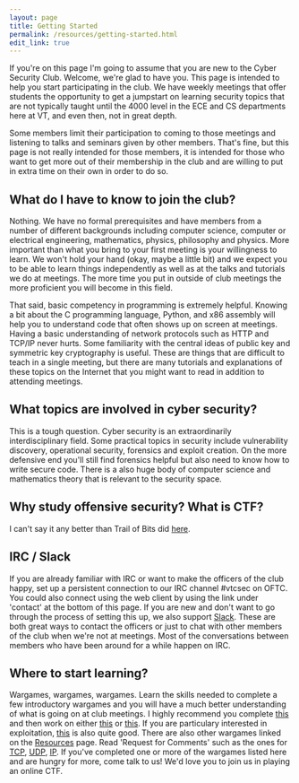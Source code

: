 ```yaml
---
layout: page
title: Getting Started
permalink: /resources/getting-started.html
edit_link: true
---
```


If you're on this page I'm going to assume that you are new to the Cyber Security Club.
Welcome, we're glad to have you.
This page is intended to help you start participating in the club.
We have weekly meetings that offer students the opportunity to get a jumpstart on learning security topics that are not typically taught until the 4000 level in the ECE and CS departments here at VT, and even then, not in great depth.

Some members limit their participation to coming to those meetings and listening to talks and seminars given by other members.
That's fine, but this page is not really intended for those members, it is intended for those who want to get more out of their membership in the club and are willing to put in extra time on their own in order to do so.

## What do I have to know to join the club?
Nothing.
We have no formal prerequisites and have members from a number of different backgrounds including computer science, computer or electrical engineering, mathematics, physics, philosophy and physics.
More important than what you bring to your first meeting is your willingness to learn.
We won't hold your hand (okay, maybe a little bit) and we expect you to be able to learn things independently as well as at the talks and tutorials we do at meetings.
The more time you put in outside of club meetings the more proficient you will become in this field.

That said, basic competency in programming is extremely helpful.
Knowing a bit about the C programming language, Python, and x86 assembly will help you to understand code that often shows up on screen at meetings.
Having a basic understanding of network protocols such as HTTP and TCP/IP never hurts.
Some familiarity with the central ideas of public key and symmetric key cryptography is useful.
These are things that are difficult to teach in a single meeting, but there are many tutorials and explanations of these topics on the Internet that you might want to read in addition to attending meetings.

## What topics are involved in cyber security?
This is a tough question.
Cyber security is an extraordinarily interdisciplinary field.
Some practical topics in security include vulnerability discovery, operational security, forensics and exploit creation.
On the more defensive end you'll still find forensics helpful but also need to know how to write secure code.
There is a also huge body of computer science and mathematics theory that is relevant to the security space.

## Why study offensive security? What is CTF?
I can't say it any better than Trail of Bits did [here][ctffg].

## IRC / Slack
If you are already familiar with IRC or want to make the officers of the club happy, set up a persistent connection to our IRC channel #vtcsec on OFTC.
You could also connect using the web client by using the link under 'contact' at the bottom of this page.
If you are new and don't want to go through the process of setting this up, we also support [Slack][slack].
These are both great ways to contact the officers or just to chat with other members of the club when we're not at meetings.
Most of the conversations between members who have been around for a while happen on IRC.

## Where to start learning?
Wargames, wargames, wargames.
Learn the skills needed to complete a few introductory wargames and you will have a much better understanding of what is going on at club meetings.
I highly recommend you complete [this][bandit] and then work on either [this][natas] or [this][narnia].
If you are particulary interested in exploitation, [this][smash] is also quite good.
There are also other wargames linked on the [Resources][rec] page.
Read 'Request for Comments' such as the ones for [TCP][rfc793], [UDP][rfc768], [IP][rfc791].
If you've completed one or more of the wargames listed here and are hungry for more, come talk to us! We'd love you to join us in playing an online CTF.

[ctffg]: https://trailofbits.github.io/ctf/
[slack]: https://vtcsec.slack.com/signup
[bandit]: http://overthewire.org/wargames/bandit/
[natas]: http://overthewire.org/wargames/natas/
[narnia]: http://overthewire.org/wargames/narnia/
[smash]: http://io.smashthestack.org/
[rec]: http://vtcsec.org/resources/
[rfc793]: https://tools.ietf.org/html/rfc793
[rfc768]: https://www.ietf.org/rfc/rfc768.txt
[rfc791]: https://tools.ietf.org/html/rfc791
